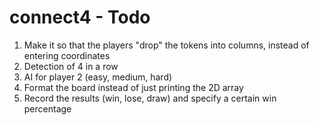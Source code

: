 connect4 - Todo
========
1. Make it so that the players "drop" the tokens into columns, instead of entering coordinates
2. Detection of 4 in a row
3. AI for player 2 (easy, medium, hard)
4. Format the board instead of just printing the 2D array
5. Record the results (win, lose, draw) and specify a certain win percentage
